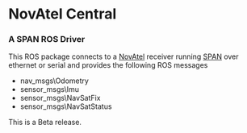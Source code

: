 # NovAtel Central
### A SPAN ROS Driver

This ROS package connects to a [NovAtel](http://www.novatel.com/) receiver running [SPAN](http://www.novatel.com/span) 
over ethernet or serial and provides the following ROS messages

* nav_msgs\Odometry
* sensor_msgs\Imu
* sensor_msgs\NavSatFix
* sensor_msgs\NavSatStatus

This is a Beta release.

